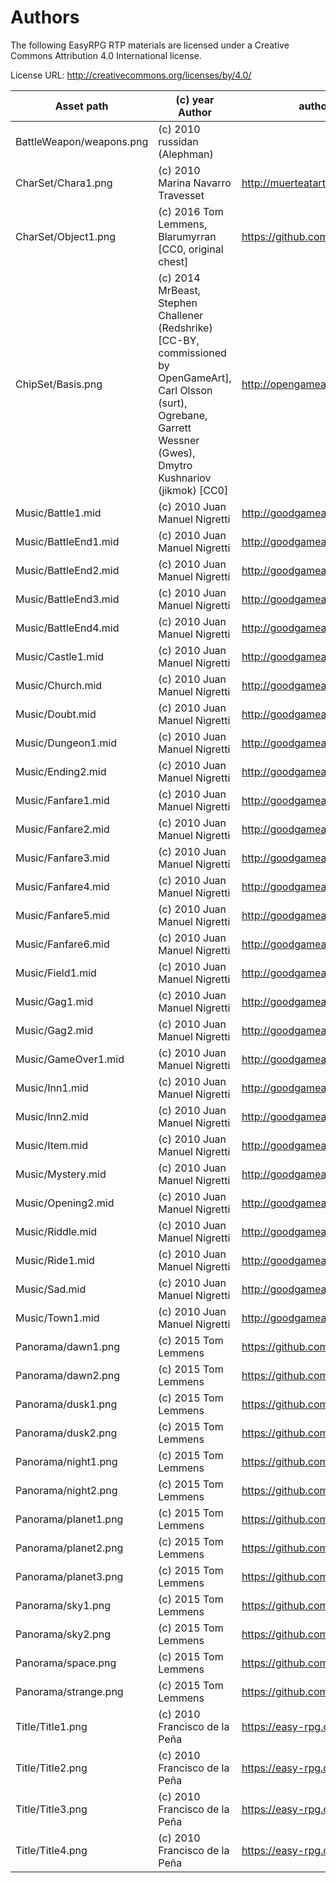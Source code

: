 Authors
=======

The following EasyRPG RTP materials are licensed under a
Creative Commons Attribution 4.0 International license.

License URL: http://creativecommons.org/licenses/by/4.0/

Asset path                  | (c) year Author                   | author URL
----------------------------|-----------------------------------|------------------------------------
BattleWeapon/weapons.png    | (c) 2010 russidan (Alephman)      |
CharSet/Chara1.png          | (c) 2010 Marina Navarro Travesset | http://muerteatartajo.blogspot.com/
CharSet/Object1.png         | (c) 2016 Tom Lemmens, Blarumyrran [CC0, original chest] | https://github.com/lemtom
ChipSet/Basis.png           | (c) 2014 MrBeast, Stephen Challener (Redshrike) [CC-BY, commissioned by OpenGameArt], Carl Olsson (surt), Ogrebane, Garrett Wessner (Gwes), Dmytro Kushnariov (jikmok) [CC0] | http://opengameart.org/
Music/Battle1.mid           | (c) 2010 Juan Manuel Nigretti     | http://goodgameaudio.com.ar/
Music/BattleEnd1.mid        | (c) 2010 Juan Manuel Nigretti     | http://goodgameaudio.com.ar/
Music/BattleEnd2.mid        | (c) 2010 Juan Manuel Nigretti     | http://goodgameaudio.com.ar/
Music/BattleEnd3.mid        | (c) 2010 Juan Manuel Nigretti     | http://goodgameaudio.com.ar/
Music/BattleEnd4.mid        | (c) 2010 Juan Manuel Nigretti     | http://goodgameaudio.com.ar/
Music/Castle1.mid           | (c) 2010 Juan Manuel Nigretti     | http://goodgameaudio.com.ar/
Music/Church.mid            | (c) 2010 Juan Manuel Nigretti     | http://goodgameaudio.com.ar/
Music/Doubt.mid             | (c) 2010 Juan Manuel Nigretti     | http://goodgameaudio.com.ar/
Music/Dungeon1.mid          | (c) 2010 Juan Manuel Nigretti     | http://goodgameaudio.com.ar/
Music/Ending2.mid           | (c) 2010 Juan Manuel Nigretti     | http://goodgameaudio.com.ar/
Music/Fanfare1.mid          | (c) 2010 Juan Manuel Nigretti     | http://goodgameaudio.com.ar/
Music/Fanfare2.mid          | (c) 2010 Juan Manuel Nigretti     | http://goodgameaudio.com.ar/
Music/Fanfare3.mid          | (c) 2010 Juan Manuel Nigretti     | http://goodgameaudio.com.ar/
Music/Fanfare4.mid          | (c) 2010 Juan Manuel Nigretti     | http://goodgameaudio.com.ar/
Music/Fanfare5.mid          | (c) 2010 Juan Manuel Nigretti     | http://goodgameaudio.com.ar/
Music/Fanfare6.mid          | (c) 2010 Juan Manuel Nigretti     | http://goodgameaudio.com.ar/
Music/Field1.mid            | (c) 2010 Juan Manuel Nigretti     | http://goodgameaudio.com.ar/
Music/Gag1.mid              | (c) 2010 Juan Manuel Nigretti     | http://goodgameaudio.com.ar/
Music/Gag2.mid              | (c) 2010 Juan Manuel Nigretti     | http://goodgameaudio.com.ar/
Music/GameOver1.mid         | (c) 2010 Juan Manuel Nigretti     | http://goodgameaudio.com.ar/
Music/Inn1.mid              | (c) 2010 Juan Manuel Nigretti     | http://goodgameaudio.com.ar/
Music/Inn2.mid              | (c) 2010 Juan Manuel Nigretti     | http://goodgameaudio.com.ar/
Music/Item.mid              | (c) 2010 Juan Manuel Nigretti     | http://goodgameaudio.com.ar/
Music/Mystery.mid           | (c) 2010 Juan Manuel Nigretti     | http://goodgameaudio.com.ar/
Music/Opening2.mid          | (c) 2010 Juan Manuel Nigretti     | http://goodgameaudio.com.ar/
Music/Riddle.mid            | (c) 2010 Juan Manuel Nigretti     | http://goodgameaudio.com.ar/
Music/Ride1.mid             | (c) 2010 Juan Manuel Nigretti     | http://goodgameaudio.com.ar/
Music/Sad.mid               | (c) 2010 Juan Manuel Nigretti     | http://goodgameaudio.com.ar/
Music/Town1.mid             | (c) 2010 Juan Manuel Nigretti     | http://goodgameaudio.com.ar/
Panorama/dawn1.png          | (c) 2015 Tom Lemmens              | https://github.com/lemtom
Panorama/dawn2.png          | (c) 2015 Tom Lemmens              | https://github.com/lemtom
Panorama/dusk1.png          | (c) 2015 Tom Lemmens              | https://github.com/lemtom
Panorama/dusk2.png          | (c) 2015 Tom Lemmens              | https://github.com/lemtom
Panorama/night1.png         | (c) 2015 Tom Lemmens              | https://github.com/lemtom
Panorama/night2.png         | (c) 2015 Tom Lemmens              | https://github.com/lemtom
Panorama/planet1.png        | (c) 2015 Tom Lemmens              | https://github.com/lemtom
Panorama/planet2.png        | (c) 2015 Tom Lemmens              | https://github.com/lemtom
Panorama/planet3.png        | (c) 2015 Tom Lemmens              | https://github.com/lemtom
Panorama/sky1.png           | (c) 2015 Tom Lemmens              | https://github.com/lemtom
Panorama/sky2.png           | (c) 2015 Tom Lemmens              | https://github.com/lemtom
Panorama/space.png          | (c) 2015 Tom Lemmens              | https://github.com/lemtom
Panorama/strange.png        | (c) 2015 Tom Lemmens              | https://github.com/lemtom
Title/Title1.png            | (c) 2010 Francisco de la Peña     | https://easy-rpg.org/
Title/Title2.png            | (c) 2010 Francisco de la Peña     | https://easy-rpg.org/
Title/Title3.png            | (c) 2010 Francisco de la Peña     | https://easy-rpg.org/
Title/Title4.png            | (c) 2010 Francisco de la Peña     | https://easy-rpg.org/
